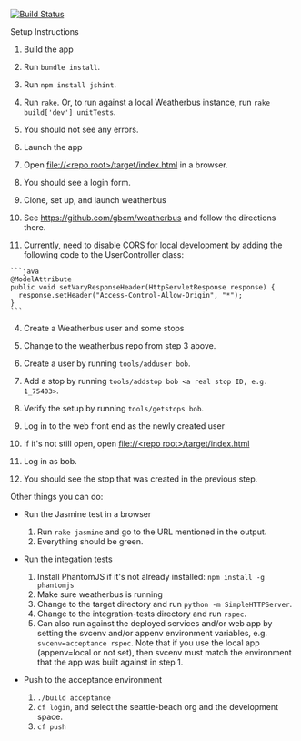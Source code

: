 [![Build Status](https://travis-ci.org/seattle-beach/weatherbus-web.svg?branch=master)](https://travis-ci.org/seattle-beach/weatherbus-web)

Setup Instructions 

1. Build the app
  1. Run `bundle install`.
  2. Run `npm install jshint`.
  3. Run `rake`. Or, to run against a local Weatherbus instance, run `rake build['dev'] unitTests`.
  4. You should not see any errors.

2. Launch the app
  1. Open [file://&lt;repo root&gt;/target/index.html]() in a browser.
  2. You should see a login form.

3. Clone, set up, and launch weatherbus
  1. See <https://github.com/gbcm/weatherbus> and follow the directions there.
  2. Currently, need to disable CORS for local development by adding the following code to the UserController class:

    ```java
    @ModelAttribute
    public void setVaryResponseHeader(HttpServletResponse response) {
      response.setHeader("Access-Control-Allow-Origin", "*");
    }
    ```

4. Create a Weatherbus user and some stops
  1. Change to the weatherbus repo from step 3 above.
  2. Create a user by running `tools/adduser bob`.
  3. Add a stop by running `tools/addstop bob <a real stop ID, e.g. 1_75403>`.
  4. Verify the setup by running `tools/getstops bob`.

5. Log in to the web front end as the newly created user
  1. If it's not still open, open [file://&lt;repo root&gt;/target/index.html]()
  2. Log in as bob.
  3. You should see the stop that was created in the previous step.


Other things you can do:

* Run the Jasmine test in a browser
  1. Run `rake jasmine` and go to the URL mentioned in the output.
  2. Everything should be green.

* Run the integation tests
  1. Install PhantomJS if it's not already installed: `npm install -g phantomjs`
  2. Make sure weatherbus is running
  3. Change to the target directory and run `python -m SimpleHTTPServer`.
  4. Change to the integration-tests directory and run `rspec`.
  5. Can also run against the deployed services and/or web app by setting the svcenv and/or appenv environment variables, e.g. `svcenv=acceptance rspec`. Note that if you use the local app (appenv=local or not set), then svcenv must match the environment that the app was built against in step 1.

* Push to the acceptance environment
  1. `./build acceptance`
  2. `cf login`, and select the seattle-beach org and the development space.
  3. `cf push`
